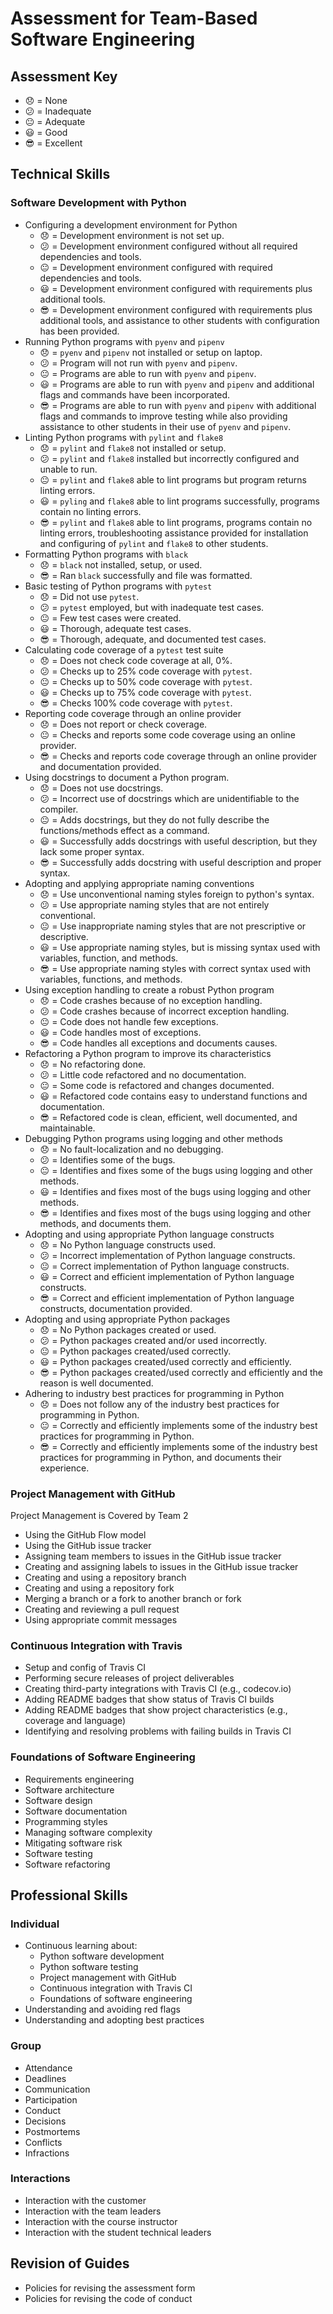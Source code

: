 # Assessment for Team-Based Software Engineering

## Assessment Key

* :disappointed: = None
* :confused: = Inadequate
* :neutral_face: = Adequate
* :smiley: = Good
* :sunglasses: = Excellent

## Technical Skills

### Software Development with Python

* Configuring a development environment for Python
  * :disappointed: = Development environment is not set up.
  * :confused: = Development environment configured without all required dependencies
  and tools.
  * :neutral_face: = Development environment configured with required dependencies
  and tools.
  * :smiley: = Development environment configured with requirements plus additional
  tools.
  * :sunglasses: = Development environment configured with requirements plus additional
  tools, and assistance to other students with configuration has been provided.
* Running Python programs with `pyenv` and `pipenv`
  * :disappointed: = `pyenv` and `pipenv` not installed or setup on laptop.
  * :confused: = Program will not run with `pyenv` and `pipenv`.
  * :neutral_face: = Programs are able to run with `pyenv` and `pipenv`.
  * :smiley: = Programs are able to run with `pyenv` and `pipenv` and additional
  flags and commands have been incorporated.
  * :sunglasses: = Programs are able to run with `pyenv` and `pipenv` with additional
  flags and commands to improve testing while also providing assistance to other
  students in their use of `pyenv` and `pipenv`.
* Linting Python programs with `pylint` and `flake8`
  * :disappointed: = `pylint` and `flake8` not installed or setup.
  * :confused: = `pylint` and `flake8` installed but incorrectly configured and
  unable to run.
  * :neutral_face: = `pylint` and `flake8` able to lint programs but program returns
  linting errors.
  * :smiley: = `pyling` and `flake8` able to lint programs successfully, programs
  contain no linting errors.
  * :sunglasses: = `pylint` and `flake8` able to lint programs, programs contain
  no linting errors, troubleshooting assistance provided for installation and configuring
  of `pylint` and `flake8` to other students.
* Formatting Python programs with `black`
  * :disappointed: = `black` not installed, setup, or used.
  * :sunglasses: = Ran `black` successfully and file was formatted.
* Basic testing of Python programs with `pytest`
  * :disappointed: = Did not use `pytest`.
  * :confused: = `pytest` employed, but with inadequate test cases.
  * :neutral_face: = Few test cases were created.
  * :smiley: = Thorough, adequate test cases.
  * :sunglasses: = Thorough, adequate, and documented test cases.
* Calculating code coverage of a `pytest` test suite
  * :disappointed: = Does not check code coverage at all, 0%.
  * :confused: = Checks up to 25% code coverage with `pytest`.
  * :neutral_face: = Checks up to 50% code coverage with `pytest`.
  * :smiley: = Checks up to 75% code coverage with `pytest`.
  * :sunglasses: = Checks 100% code coverage with `pytest`.
* Reporting code coverage through an online provider
  * :disappointed: = Does not report or check coverage.
  * :neutral_face: = Checks and reports some code coverage using an online provider.
  * :sunglasses: = Checks and reports code coverage through an online provider
  and documentation provided.
* Using docstrings to document a Python program.
  * :disappointed: = Does not use docstrings.
  * :confused: = Incorrect use of docstrings which are unidentifiable to the
  compiler.
  * :neutral_face: = Adds docstrings, but they do not fully describe the
  functions/methods effect as a command.
  * :smiley: = Successfully adds docstrings with useful description, but they
  lack some proper syntax.
  * :sunglasses: = Successfully adds docstring with useful description and
  proper syntax.
* Adopting and applying appropriate naming conventions
  * :disappointed: = Use unconventional naming styles foreign to python's syntax.
  * :confused: = Use appropriate naming styles that are not entirely conventional.
  * :neutral_face: = Use inappropriate naming styles that are not prescriptive or
  descriptive.
  * :smiley: = Use appropriate naming styles, but is missing syntax used with
  variables, function, and methods.
  * :sunglasses: = Use appropriate naming styles with correct syntax used with
  variables, functions, and methods.
* Using exception handling to create a robust Python program
  * :disappointed: = Code crashes because of no exception handling.
  * :confused: = Code crashes because of incorrect exception handling.
  * :neutral_face: = Code does not handle few exceptions.
  * :smiley: = Code handles most of exceptions.
  * :sunglasses: = Code handles all exceptions and documents causes.
* Refactoring a Python program to improve its characteristics
  * :disappointed: = No refactoring done.
  * :confused: = Little code refactored and no documentation.
  * :neutral_face: = Some code is refactored and changes documented.
  * :smiley: = Refactored code contains easy to understand functions and documentation.
  * :sunglasses: = Refactored code is clean, efficient, well documented, and maintainable.
* Debugging Python programs using logging and other methods
  * :disappointed: = No fault-localization and no debugging.
  * :confused: = Identifies some of the bugs.
  * :neutral_face: = Identifies and fixes some of the bugs using logging and other
  methods.
  * :smiley: = Identifies and fixes most of the bugs using logging and other methods.
  * :sunglasses: = Identifies and fixes most of the bugs using logging and other
  methods, and documents them.
* Adopting and using appropriate Python language constructs
  * :disappointed: = No Python language constructs used.
  * :confused: = Incorrect implementation of Python language constructs.
  * :neutral_face: = Correct implementation of Python language constructs.
  * :smiley: = Correct and efficient implementation of Python language constructs.
  * :sunglasses: = Correct and efficient implementation of Python language
  constructs, documentation provided.
* Adopting and using appropriate Python packages
  * :disappointed: = No Python packages created or used.
  * :confused: = Python packages created and/or used incorrectly.
  * :neutral_face: = Python packages created/used correctly.
  * :smiley: = Python packages created/used correctly and efficiently.
  * :sunglasses: = Python packages created/used correctly and efficiently
  and the reason is well documented.
* Adhering to industry best practices for programming in Python
  * :disappointed: = Does not follow any of the industry best practices for
  programming in Python.
  * :neutral_face: = Correctly and efficiently implements some of the industry
  best practices for programming in Python.
  * :sunglasses: = Correctly and efficiently implements some of the industry
  best practices for programming in Python, and documents their experience.

### Project Management with GitHub

Project Management is Covered by Team 2

* Using the GitHub Flow model
* Using the GitHub issue tracker
* Assigning team members to issues in the GitHub issue tracker
* Creating and assigning labels to issues in the GitHub issue tracker
* Creating and using a repository branch
* Creating and using a repository fork
* Merging a branch or a fork to another branch or fork
* Creating and reviewing a pull request
* Using appropriate commit messages

### Continuous Integration with Travis

* Setup and config of Travis CI
* Performing secure releases of project deliverables
* Creating third-party integrations with Travis CI (e.g., codecov.io)
* Adding README badges that show status of Travis CI builds
* Adding README badges that show project characteristics (e.g., coverage and
  language)
* Identifying and resolving problems with failing builds in Travis CI

### Foundations of Software Engineering

* Requirements engineering
* Software architecture
* Software design
* Software documentation
* Programming styles
* Managing software complexity
* Mitigating software risk
* Software testing
* Software refactoring

## Professional Skills

### Individual

* Continuous learning about:
  * Python software development
  * Python software testing
  * Project management with GitHub
  * Continuous integration with Travis CI
  * Foundations of software engineering
* Understanding and avoiding red flags
* Understanding and adopting best practices

### Group

* Attendance
* Deadlines
* Communication
* Participation
* Conduct
* Decisions
* Postmortems
* Conflicts
* Infractions

### Interactions

* Interaction with the customer
* Interaction with the team leaders
* Interaction with the course instructor
* Interaction with the student technical leaders

## Revision of Guides

* Policies for revising the assessment form
* Policies for revising the code of conduct
